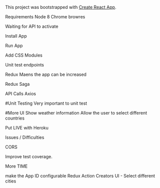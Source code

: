 This project was bootstrapped with [Create React App](https://github.com/facebook/create-react-app).

Requirements
Node 8
Chrome browres

Waiting for API to activate


Install App

Run App



Add CSS Modules

Unit test endpoints


Redux 
Maens the app can be increased


Redux Saga



API Calls
Axios

#Unit Testing
Very important to unit test

#More UI
Show weather information
Allow the user to select different countries

Put LIVE with Heroku

Issues / Difficulties

CORS

Improve test coverage.

More TIME

make the App ID configurable
Redux Action Creators
UI - Select different cities